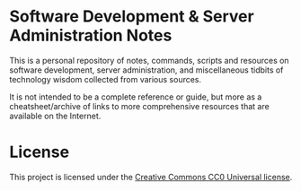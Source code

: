 # Software Development & Server Administration Notes

This is a personal repository of notes, commands, scripts and resources on software development, server administration, and miscellaneous tidbits of technology wisdom collected from various sources.

It is not intended to be a complete reference or guide, but more as a cheatsheet/archive of links to more comprehensive resources that are available on the Internet.

# License
This project is licensed under the [Creative Commons CC0 Universal license](http://creativecommons.org/publicdomain/zero/1.0/).

